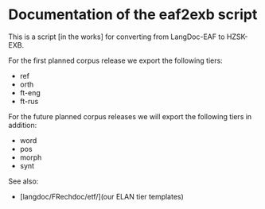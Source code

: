 # Documentation of the eaf2exb script

This is a script [in the works] for converting from LangDoc-EAF to HZSK-EXB.

For the first planned corpus release we export the following tiers:

* ref
* orth
* ft-eng 
* ft-rus

For the future planned corpus releases we will export the following tiers in addition:

* word
* pos
* morph
* synt

See also:

* [langdoc/FRechdoc/etf/](our ELAN tier templates)
